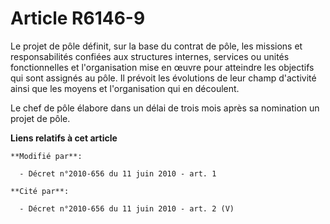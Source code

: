# Article R6146-9

Le projet de pôle définit, sur la base du contrat de pôle, les missions et responsabilités confiées aux structures internes,
services ou unités fonctionnelles et l'organisation mise en œuvre pour atteindre les objectifs qui sont assignés au pôle. Il
prévoit les évolutions de leur champ d'activité ainsi que les moyens et l'organisation qui en découlent. 

Le chef de pôle élabore dans un délai de trois mois après sa nomination un projet de pôle.

**Liens relatifs à cet article**

	**Modifié par**:

	  - Décret n°2010-656 du 11 juin 2010 - art. 1

	**Cité par**:

	  - Décret n°2010-656 du 11 juin 2010 - art. 2 (V)
